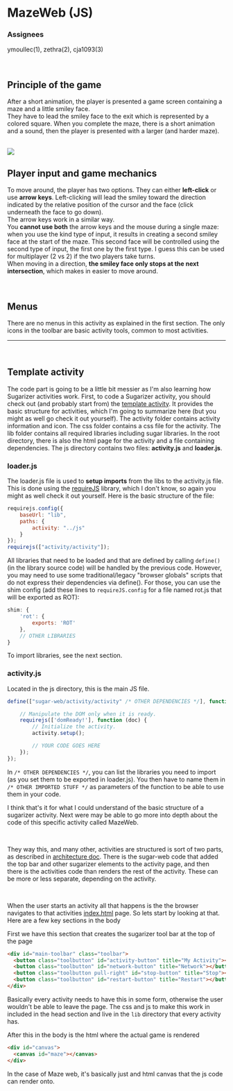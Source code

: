 # MazeWeb (JS)
### Assignees
ymoullec(1), zethra(2), cja1093(3)  

<br>

## Principle of the game

After a short animation, the player is presented a game screen containing a maze and a little smiley face.  
They have to lead the smiley face to the exit which is represented by a colored square.
When you complete the maze, there is a short animation and a sound, then the player is presented with a larger (and harder maze).

<br>
<img src=https://user-images.githubusercontent.com/49918367/79732756-6537ac80-82f4-11ea-8689-508f9445a809.png>
<br>

## Player input and game mechanics

To move around, the player has two options. They can either **left-click** or use **arrow keys**.
Left-clicking will lead the smiley toward the direction indicated by the relative position of the cursor and the face (click underneath the face to go down).  
The arrow keys work in a similar way.  
You **cannot use both** the arrow keys and the mouse during a single maze: when you use the kind type of input, it results in creating a second smiley face at the start of the maze. This second face will be controlled using the second type of input, the first one by the first type. I guess this can be used for multiplayer (2 vs 2) if the two players take turns.  
When moving in a direction, **the smiley face only stops at the next intersection**, which makes in easier to move around.  

<br>

## Menus

There are no menus in this activity as explained in the first section.
The only icons in the toolbar are basic activity tools, common to most activities.  

---

<br>

## Template activity

The code part is going to be a little bit messier as I'm also learning how Sugarizer activities work.
First, to code a Sugarizer activity, you should check out (and probably start from) the [template activity](https://github.com/ritjoe/sugarizer-lite/blob/master/activities/ActivityTemplate/).
It provides the basic structure for activities, which I'm going to summarize here (but you might as well go check it out yourself).
The activity folder contains activity information and icon.
The css folder contains a css file for the activity.
The lib folder contains all required libraries including sugar libraries.
In the root directory, there is also the html page for the activity and a file containing dependencies.
The js directory contains two files: **activity.js** and **loader.js**.

### loader.js

The loader.js file is used to **setup imports** from the libs to the activity.js file.
This is done using the [requireJS](https://requirejs.org/docs/api.html) library, which I don't know, so again you might as well check it out yourself.
Here is the basic structure of the file:

```javascript
requirejs.config({
    baseUrl: "lib",
    paths: {
        activity: "../js"
    }
});
requirejs(["activity/activity"]);
```

All libraries that need to be loaded and that are defined by calling `define()` (in the library source code) will be handled by the previous code.
However, you may need to use some traditional/legacy "browser globals" scripts that do not express their dependencies via define().
For those, you can use the shim config (add these lines to `requireJS.config` for a file named rot.js that will be exported as ROT):

```javascript
shim: {
    'rot': {
        exports: 'ROT'
    },
    // OTHER LIBRARIES
}
```

To import libraries, see the next section.

### activity.js

Located in the js directory, this is the main JS file.

```javascript
define(["sugar-web/activity/activity" /* OTHER DEPENDENCIES */], function (activity, /* OTHER IMPORTED STUFF */) {

	// Manipulate the DOM only when it is ready.
	requirejs(['domReady!'], function (doc) {
		// Initialize the activity.
		activity.setup();

        // YOUR CODE GOES HERE
	});
});
```
In `/* OTHER DEPENDENCIES */`, you can list the libraries you need to import (as you set them to be exported in loader.js).
You then have to name them in `/* OTHER IMPORTED STUFF */` as parameters of the function to be able to use them in your code.

I think that's it for what I could understand of the basic structure of a sugarizer activity.
Next were may be able to go more into depth about the code of this specific activity called MazeWeb.  

<br>

They way this, and many other, activities are structured is sort of two parts, as described in [architecture doc](https://github.com/ritjoe/sugarizer-lite/blob/master/docs/architecture.md).  There is the sugar-web code that added the top bar and other sugarizer elements to the activity page, and then there is the activities code than renders the rest of the activity.  These can be more or less separate, depending on the activity.  

<br>

When the user starts an activity all that happens is the the browser navigates to that activities [index.html](https://github.com/ritjoe/sugarizer-lite/blob/master/activities/MazeWeb.activity/index.html) page. So lets start by looking at that.
Here are a few key sections in the body

First we have this section that creates the sugarizer tool bar at the top of the page
```html
<div id="main-toolbar" class="toolbar">
  <button class="toolbutton" id="activity-button" title="My Activity"></button>
  <button class="toolbutton" id="network-button" title="Network"></button>
  <button class="toolbutton pull-right" id="stop-button" title="Stop"></button>
  <button class="toolbutton" id="restart-button" title="Restart"></button>
</div>
```
Basically every activity needs to have this in some form, otherwise the user wouldn't be able to leave the page.  The css and js to make this work in included in the head section and live in the `lib` directory that every activity has.  

After this in the body is the html where the actual game is rendered
```html
<div id="canvas">
  <canvas id="maze"></canvas>
</div>
```
In the case of Maze web, it's basically just and html canvas that the js code can render onto.
